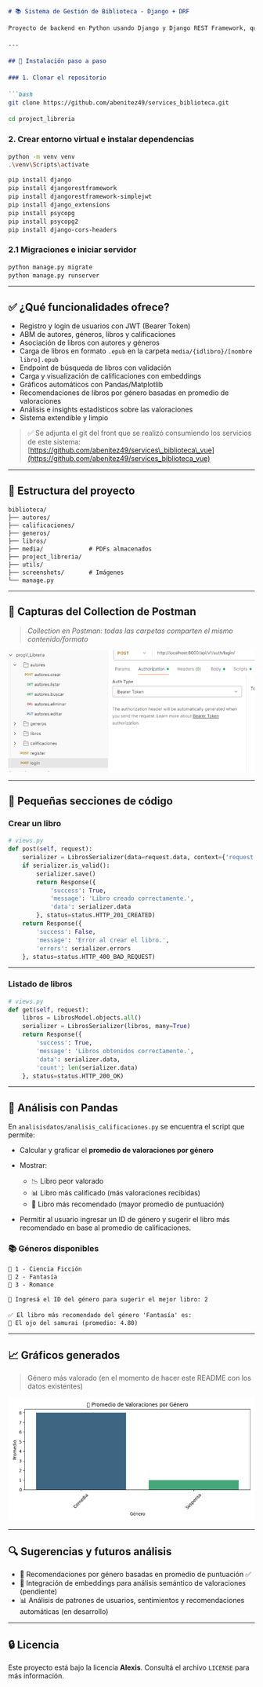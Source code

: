 

````markdown
# 📚 Sistema de Gestión de Biblioteca - Django + DRF

Proyecto de backend en Python usando Django y Django REST Framework, que permite la administración de una biblioteca con funcionalidades para manejar libros, autores y clasificaciones. También permite almacenar el archivo libro electrónico y realizar análisis sobre valoraciones usando Pandas.

---

## 🚀 Instalación paso a paso

### 1. Clonar el repositorio

```bash
git clone https://github.com/abenitez49/services_biblioteca.git

cd project_libreria
````

### 2. Crear entorno virtual e instalar dependencias

```bash
python -m venv venv
.\venv\Scripts\activate
```

```bash
pip install django
pip install djangorestframework
pip install djangorestframework-simplejwt
pip install django_extensions
pip install psycopg
pip install psycopg2
pip install django-cors-headers
```

### 2.1 Migraciones e iniciar servidor

```bash
python manage.py migrate
python manage.py runserver
```

---

## ✅ ¿Qué funcionalidades ofrece?

* Registro y login de usuarios con JWT (Bearer Token)
* ABM de autores, géneros, libros y calificaciones
* Asociación de libros con autores y géneros
* Carga de libros en formato `.epub` en la carpeta `media/{idlibro}/[nombre libro].epub`
* Endpoint de búsqueda de libros con validación
* Carga y visualización de calificaciones con embeddings
* Gráficos automáticos con Pandas/Matplotlib
* Recomendaciones de libros por género basadas en promedio de valoraciones
* Análisis e insights estadísticos sobre las valoraciones
* Sistema extendible y limpio

> ✅ Se adjunta el git del front que se realizó consumiendo los servicios de este sistema:
> [https://github.com/abenitez49/services\_biblioteca\_vue](https://github.com/abenitez49/services_biblioteca_vue)

---

## 📁 Estructura del proyecto

```
biblioteca/
├── autores/
├── calificaciones/
├── generos/
├── libros/
├── media/             # PDFs almacenados
├── project_libreria/
├── utils/
├── screenshots/       # Imágenes
└── manage.py
```

---

## 📸 Capturas del Collection de Postman

> *Collection en Postman: todas las carpetas comparten el mismo contenido/formato*

![Captura Postman](./screenshots/postmancollection.PNG)

---

## 📘 Pequeñas secciones de código

### Crear un libro

```python
# views.py
def post(self, request):
    serializer = LibrosSerializer(data=request.data, context={'request': request})
    if serializer.is_valid():
        serializer.save()
        return Response({
            'success': True,
            'message': 'Libro creado correctamente.',
            'data': serializer.data
        }, status=status.HTTP_201_CREATED)
    return Response({
        'success': False,
        'message': 'Error al crear el libro.',
        'errors': serializer.errors
    }, status=status.HTTP_400_BAD_REQUEST)
```

---

### Listado de libros

```python
# views.py
def get(self, request):
    libros = LibrosModel.objects.all()
    serializer = LibrosSerializer(libros, many=True)
    return Response({
        'success': True,
        'message': 'Libros obtenidos correctamente.',
        'data': serializer.data,
        'count': len(serializer.data)
    }, status=status.HTTP_200_OK)
```

---

## 🧠 Análisis con Pandas

En `analisisdatos/analisis_calificaciones.py` se encuentra el script que permite:

* Calcular y graficar el **promedio de valoraciones por género**
* Mostrar:

  * 📉 Libro peor valorado
  * 📊 Libro más calificado (más valoraciones recibidas)
  * 🌟 Libro más recomendado (mayor promedio de puntuación)
* Permitir al usuario ingresar un ID de género y sugerir el libro más recomendado en base al promedio de calificaciones.

### 📚 Géneros disponibles

```
📘 1 - Ciencia Ficción
📘 2 - Fantasía
📘 3 - Romance
```

```
🔎 Ingresá el ID del género para sugerir el mejor libro: 2

✅ El libro más recomendado del género 'Fantasía' es:
📕 El ojo del samurai (promedio: 4.80)
```

---

## 📈 Gráficos generados

> Género más valorado (en el momento de hacer este README con los datos existentes)

![Captura Gráfico de valoración](./screenshots/promedioValoracionesPorGenero.png)

---

## 🔍 Sugerencias y futuros análisis

* 📘 Recomendaciones por género basadas en promedio de puntuación ✅
* 🧠 Integración de embeddings para análisis semántico de valoraciones (pendiente)
* 📊 Análisis de patrones de usuarios, sentimientos y recomendaciones automáticas (en desarrollo)

---

## 🔒 Licencia

Este proyecto está bajo la licencia **Alexis**. Consultá el archivo `LICENSE` para más información.



